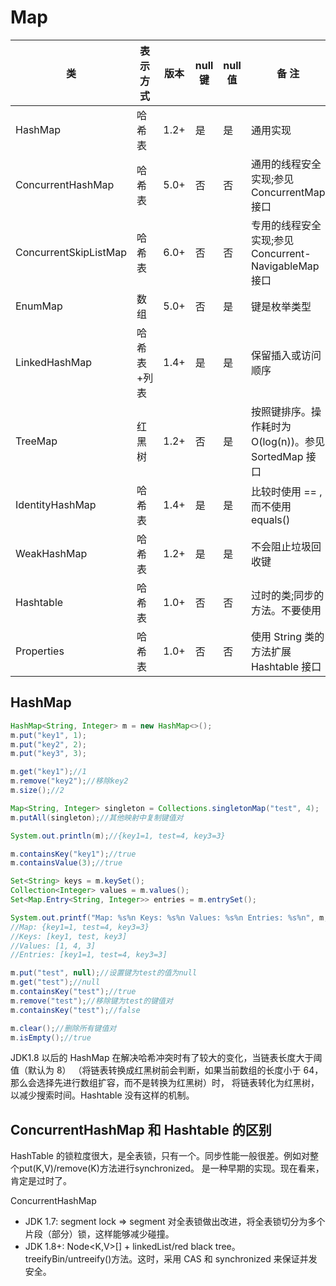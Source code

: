 # Map

|类 |表示方式 | 版本| null键 |null值| 备  注|
|---|-------|---------|--------|-----|-------|
|HashMap |哈希表 |1.2+ |是 |是 |通用实现|
|ConcurrentHashMap |哈希表 |5.0+ |否 |否 |通用的线程安全实现;参见 ConcurrentMap接口|
|ConcurrentSkipListMap |哈希表 |6.0+ |否 |否|专用的线程安全实现;参见 Concurrent-NavigableMap 接口|
|EnumMap |数组 |5.0+ |否 |是 |键是枚举类型|
|LinkedHashMap |哈希表+列表| 1.4+ |是| 是 |保留插入或访问顺序|
|TreeMap |红黑树| 1.2+ |否 |是 | 按照键排序。操作耗时为 O(log(n))。参见 SortedMap 接口|
|IdentityHashMap |哈希表| 1.4+| 是| 是 |比较时使用 == ,而不使用 equals()|
|WeakHashMap| 哈希表 |1.2+ |是 |是 |不会阻止垃圾回收键|
|Hashtable |哈希表| 1.0+ |否 |否 |过时的类;同步的方法。不要使用|
|Properties |哈希表| 1.0+ |否| 否| 使用 String 类的方法扩展 Hashtable 接口|

## HashMap
``` java
HashMap<String, Integer> m = new HashMap<>();
m.put("key1", 1);
m.put("key2", 2);
m.put("key3", 3);

m.get("key1");//1
m.remove("key2");//移除key2
m.size();//2

Map<String, Integer> singleton = Collections.singletonMap("test", 4);
m.putAll(singleton);//其他映射中复制键值对

System.out.println(m);//{key1=1, test=4, key3=3}

m.containsKey("key1");//true
m.containsValue(3);//true

Set<String> keys = m.keySet();
Collection<Integer> values = m.values();
Set<Map.Entry<String, Integer>> entries = m.entrySet();

System.out.printf("Map: %s%n Keys: %s%n Values: %s%n Entries: %s%n", m, keys, values, entries);
//Map: {key1=1, test=4, key3=3}
//Keys: [key1, test, key3]
//Values: [1, 4, 3]
//Entries: [key1=1, test=4, key3=3]

m.put("test", null);//设置键为test的值为null
m.get("test");//null
m.containsKey("test");//true
m.remove("test");//移除键为test的键值对
m.containsKey("test");//false

m.clear();//删除所有键值对
m.isEmpty();//true
```

 JDK1.8 以后的 HashMap 在解决哈希冲突时有了较大的变化，当链表长度大于阈值（默认为 8）
 （将链表转换成红黑树前会判断，如果当前数组的长度小于 64，那么会选择先进行数组扩容，而不是转换为红黑树）时，
 将链表转化为红黑树，以减少搜索时间。Hashtable 没有这样的机制。
 
## ConcurrentHashMap 和 Hashtable 的区别
HashTable 的锁粒度很大，是全表锁，只有一个。同步性能一般很差。例如对整个put(K,V)/remove(K)方法进行synchronized。
是一种早期的实现。现在看来，肯定是过时了。

ConcurrentHashMap
- JDK 1.7: segment lock => segment 对全表锁做出改进，将全表锁切分为多个片段（部分）锁，这样能够减少碰撞。
- JDK 1.8+: Node<K,V>[] + linkedList/red black tree。 treeifyBin/untreeify()方法。这时，采用 CAS 和 synchronized 来保证并发安全。
